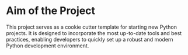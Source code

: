 # Aim of the Project

This project serves as a cookie cutter template for starting new Python projects. It is designed to incorporate the most up-to-date tools and best practices, enabling developers to quickly set up a robust and modern Python development environment.